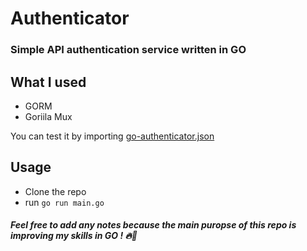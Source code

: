 # Authenticator 

 ### Simple API authentication service written in GO


## What I used

- GORM
- Goriila Mux

You can test it by importing  [go-authenticator.json](https://github.com/ahmetsabri/go-services/blob/main/authenticator/Go-authenticator.json)

## Usage
 - Clone the repo
 - run `go run main.go` 
 
##### Feel free to add any notes because the main puropse of this repo is improving my skills in GO ! 🔥🚀
